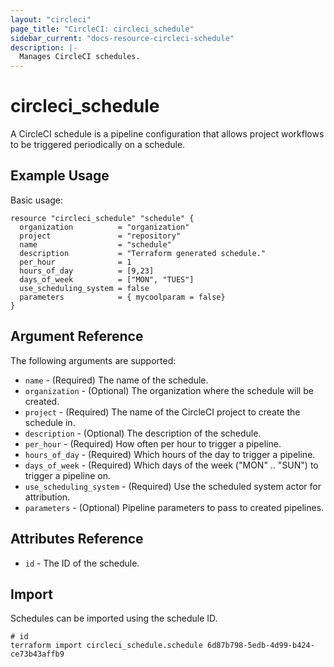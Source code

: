 ```yaml
---
layout: "circleci"
page_title: "CircleCI: circleci_schedule"
sidebar_current: "docs-resource-circleci-schedule"
description: |-
  Manages CircleCI schedules.
---
```


# circleci_schedule

A CircleCI schedule is a pipeline configuration that allows project workflows to be triggered periodically on a schedule.

## Example Usage

Basic usage:

```hcl
resource "circleci_schedule" "schedule" {
  organization          = "organization"
  project               = "repository"
  name                  = "schedule"
  description           = "Terraform generated schedule."
  per_hour              = 1
  hours_of_day          = [9,23]
  days_of_week          = ["MON", "TUES"]
  use_scheduling_system = false
  parameters            = { mycoolparam = false}
}
```

## Argument Reference

The following arguments are supported:

* `name` - (Required) The name of the schedule.
* `organization` - (Optional) The organization where the schedule will be created.
* `project` - (Required) The name of the CircleCI project to create the schedule in.
* `description` - (Optional) The description of the schedule.
* `per_hour` - (Required) How often per hour to trigger a pipeline.
* `hours_of_day` - (Required) Which hours of the day to trigger a pipeline.
* `days_of_week` - (Required) Which days of the week (\"MON\" .. \"SUN\") to trigger a pipeline on.
* `use_scheduling_system` - (Required) Use the scheduled system actor for attribution.
* `parameters` - (Optional) Pipeline parameters to pass to created pipelines.

## Attributes Reference

* `id` - The ID of the schedule.

## Import

Schedules can be imported using the schedule ID.

```shell
# id
terraform import circleci_schedule.schedule 6d87b798-5edb-4d99-b424-ce73b43affb9
```

